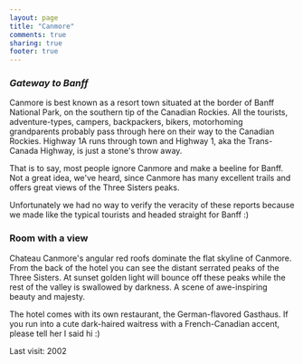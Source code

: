 ```yaml
---
layout: page
title: "Canmore"
comments: true
sharing: true
footer: true
---
```

<h3><em>Gateway to Banff</em></h3>

Canmore is best known as a resort town situated at the border of Banff National Park, on the southern tip of the Canadian Rockies. All the tourists, adventure-types, campers, backpackers, bikers, motorhoming grandparents probably pass through here on their way to the Canadian Rockies. Highway 1A runs through town and Highway 1, aka the Trans-Canada Highway, is just a stone's throw away. 

That is to say, most people ignore Canmore and make a beeline for Banff. Not a great idea, we've heard, since Canmore has many excellent trails and offers great views of the Three Sisters peaks.

Unfortunately we had no way to verify the veracity of these reports because we made like the typical tourists and headed straight for Banff :)

<h3>Room with a view</h3>

Chateau Canmore's angular red roofs dominate the flat skyline of Canmore. From the back of the hotel you can see the distant serrated peaks of the Three Sisters. At sunset golden light will bounce off these peaks while the rest of the valley is swallowed by darkness. A scene of awe-inspiring beauty and majesty.

The hotel comes with its own restaurant, the German-flavored Gasthaus. If you run into a cute dark-haired waitress with a French-Canadian accent, please tell her I said hi :)

Last visit: 2002